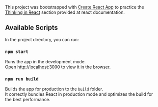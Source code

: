 This project was bootstrapped with [Create React App](https://github.com/facebook/create-react-app) to practice the
[Thinking in React](https://reactjs.org/docs/thinking-in-react.html) section provided at react documentation.

## Available Scripts

In the project directory, you can run:

### `npm start`

Runs the app in the development mode.<br>
Open [http://localhost:3000](http://localhost:3000) to view it in the browser.

### `npm run build`

Builds the app for production to the `build` folder.<br>
It correctly bundles React in production mode and optimizes the build for the best performance.

